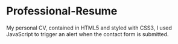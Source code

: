 # Professional-Resume
My personal CV, contained in HTML5 and styled with CSS3, I used JavaScript to trigger an alert when the contact form is submitted.
